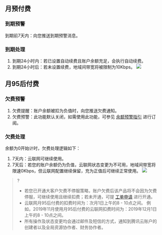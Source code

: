 ## 月预付费

### 到期预警

到期前7天内：向您推送到期预警消息。

### 到期处理
1. 到期24小时内：若已设置自动续费且账户余额充足，会执行自动续费。
2. 到期24小时后：若未设置续费，地域间带宽将被限制为10Kbps。
![](https://main.qcloudimg.com/raw/33f6a51032573890eade796cf4456f85.png)

## 月95后付费
### 欠费预警
1. 欠费提醒：账户余额被扣为负值时，向您推送欠费通知。
2. 欠费预警：此功能默认关闭，如需使用此功能，可参见 [余额预警指引](https://cloud.tencent.com/document/product/555/9942) 进行订阅。

### 欠费处理
余额为0开始计时，欠费处理逻辑如下：
1. 7天内：云联网可继续使用。
2. 7天后：若您的账户余额仍为负值，云联网状态变更为不可用，地域间带宽将限速0Kbps，但云联网配置继续保留，充为正值后可继续正常使用。
![](https://main.qcloudimg.com/raw/1c50799818ae3d9a1cded63ec231cf29.png)

>?
>- 若您已开通大客户欠费不停服策略，账户欠费后该产品将不会因为欠费停服，可继续使用且继续扣费；若未开通，可提 [工单申请](https://console.cloud.tencent.com/workorder/category) 进行开通。
>- 云联网月95后付费的扣费时间为：次月1日上午的8 - 10点之间。
>例如，2019年11月使用月95后付费的云联网扣费时间为：2019年12月1日上午的8 - 10点之间。
>- 所有操作及状态变更均会通过邮件及短信的方式，通知到腾讯云账户的创建者以及全局资源协作者、财务协作者。


